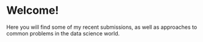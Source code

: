 # Welcome!
Here you will find some of my recent submissions, as well as approaches to common problems in the data science world.
